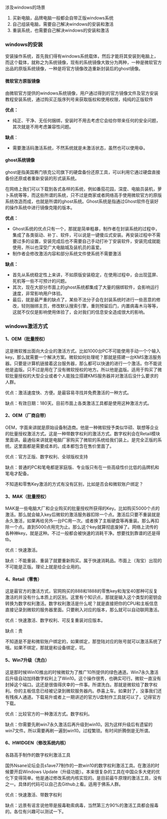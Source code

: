 涉及windows的场景

1. 买新电脑，品牌电脑一般都会自带正版windows系统
2. 自己组装电脑，需要自己解决windows的安装和激活
3. 重装系统，也需要自己解决windows的安装和激活

### windows的安装

安装操作系统，首先我们得有windows系统载体，然后才能将其安装到电脑上，而这个载体，就称之为系统镜像，现有的系统镜像大致分为两种，一种是微软官方出品的原版系统镜像，一种是将官方镜像改造重新封装后的ghost镜像。

#### 微软官方原版镜像

由微软官方提供的windows系统镜像，用户通过得到的官方镜像文件及官方安装教程安装系统，通过购买正版序列号来获取版权和使用权限，纯纯的正版软件

**优点：**

- 纯正、干净、无任何捆绑，安装时不用去考虑它会给你带来任何的安全问题，其次就是不用考虑兼容性问题。

**缺点**：

- 需要激活码激活系统，不然系统就是未激活状态，虽然也可以使用😄。

#### ghost系统镜像

ghost是指美国赛门铁克公司旗下的硬盘备份还原工具，可以利用它通过硬盘直接备份还原或者重新安装的形式装系统。

在网络上我们可以下载到各式各样的系统，例如番茄花园，深度、电脑员装机，萝卜系统等等，而这些所谓的系统，只不过是商家或者网络高手使用微软官方的原版系统改造而成，也就是所谓的ghost系统。Ghost系统是指通过Ghost软件在装好的操作系统中进行镜像克隆的版本。

**优点：**

- Ghost系统的优点只有一个，那就是简单粗暴，制作者在封装系统的过程中，集成了各类驱动、补丁、软件，可以说是一键傻瓜式安装。再安装过程中不需要过多的设置，安装完成后也不需要自己手动打补丁安装软件，安装完成就能使用，所以也深受广大电脑城及装机员的喜爱。
- 制作者会修改激活内容和部分系统文件使系统不需要激活

**缺点：**

- 首先从系统稳定性上来讲，不如原版安装稳定，在使用过程中，会出现蓝屏、死机等一些不可预计的问题。
- 其次，现在大部分市面上的ghost系统都集成了大量的捆绑软件，会影响运行速度，非常影响用户体验。
- 最后，就是最严重的缺点了，某些不法分子会在封装系统时进行一些恶意的修改，轻则捆绑主页，修改默认搜索引擎，重则预留后门，内置病毒木马等等，这就不仅仅是影响使用体验了，会对我们的信息安全造成很大的影响。



### windows激活方式

#### 1、OEM（批量授权）

这是微软推出面向大企业的激活方式。比如1000台PC不可能使用手动一个个输入key。那么就需要一个解决方案。微软如何处理呢？那就是搭建一台KMS激活服务器。只要是计算机链接着这台服务器，那么都可以快速的进行一个激活。你不能说他是盗版。只不过是用在了没有微软授权的地方。所以他是盗版。适用于购买了微软批量授权的大型企业或者个人能独立搭建KMS服务器并对激活后没什么要求的人群。

优点：激活速度快、方便。是最容易寻找并免费激活的一种方式。

缺点：有效日期：180天。目前市面上各类激活工具都是使用这种激活方式。

#### 2、OEM（厂商自带）

OEM，字面来讲就是原始设备制造商。他是一种微软授予类似华硕、联想等企业的批量授权激活方式。这是一种带数字权利的激活方式。数字权利会在Retail模块里面讲。最通俗来讲就是电脑厂家购买了微软的系统给我们装上。是完全正版的系统。这里面都是需要成本的。成本都包含在售价里面了。

优点：官方正版、数字权利、全球版权支持

缺点：普通的PC和笔电都是家庭版、专业版只有在一些高级性价比低的品牌机和笔电才配备。

不知道和零售Key激活的方式有没有区别，比如是否会和微软账户绑定？

#### 3、MAK（批量授权）

MAK是一些电脑大厂和企业购买的批量授权所获得的Key。比如购买5000个点的激活。那么就会输入key后微软的激活服务器扣除一个点。激活后只要不重装就是永久激活，如果再给另外一台PC用一次。或者换了主板硬盘等再重装。那么再扣除一个点。直到5000点用完为止。那么这个key就算彻底废掉了。网络上流传的各种神key。就是这种。不过一般都会被快速的消耗干净。想要找到靠谱的还是得tb。

优点：快速激活。

缺点：不能重装、重装了就要重新购买。属于快速消耗品。市面上（淘宝）出现的不可能是正版。理论上就是给企业用的。

#### 4、Retail（零售）

这是最官方的激活方式，官网购买的888和1888的零售key和淘宝40那种可反复激活的并没有什么本质上的区别。这里有个知识点，那就是输入这个类型的密钥会转换为数字权利激活。数字权利激活是什么呢？就是直接把你的CPU和主板信息直接记录到微软的服务器里面。只要刷入对应的版本，那么就可以自动联网激活。

优点：快速激活、数字权利、可反复重装对应版本。

缺点：贵

不知道是不是和微软账户绑定的，如果绑定，那登陆对应的账号就可以激活系统了哦。如果不绑定，那就是和设备绑定，坑。

#### 5、Win7升级（洗白）

这是那时候Win10推出的时候微软为了推广10所提供的绿色通道。Win7永久激活后升级自动加持数字权利上了Win10。这个操作很秀，也确实可行。微软一直没有封掉这个端口。这还是很值得庆幸的一件事。所谓洗白。那就是微软给了数字权利。你的主板信息已经被记录到微软服务器内。恭喜上车。如果封了，没事我们还有残疾人通道。下载易升或者上一期讲述的官方U盘制作工具就可以了，记得官方下载。

优点：比较官方的一种激活方式。数字权利。

缺点：你需要先刷win7永久激活后再升级到win10。因为这样升级后有遗留的win7文件。所以需要再刷一遍到win10。过程繁琐。有时间折腾倒是无所谓。

#### 6、HWIDGEN（修改系统内核）

各路高手制作的数字权利激活工具

国外Nsane论坛会员s1ave77制作的一款win10的数字权利激活工具。在激活的时候要开启Windows Update（升级功能）。本来很复杂的工具在中国众多大佬的优化下变得简单。他是通过修改系统内核实现的。是目前最牛原理的激活工具，没有之一。具体的代码可以自己去Github上看。适用于佛系人群。

优点：快速激活、带数字权利

缺点：远景有谣言说他带是报毒勒索病毒，当然第三方90%的激活工具都会报毒的。各位有兴趣可以测试一下。